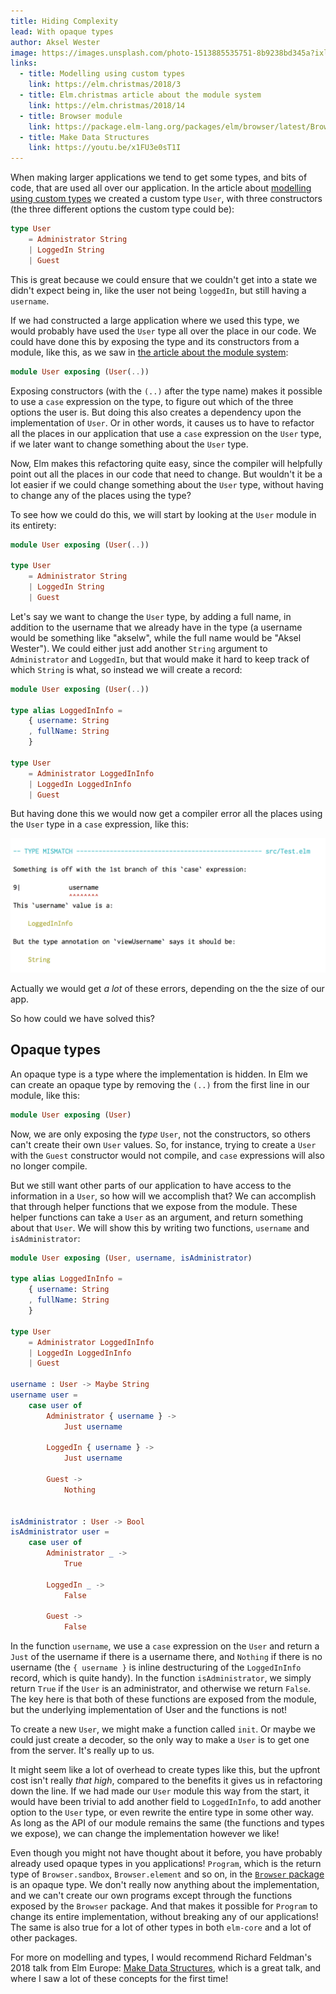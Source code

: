 ```yaml
---
title: Hiding Complexity
lead: With opaque types
author: Aksel Wester
image: https://images.unsplash.com/photo-1513885535751-8b9238bd345a?ixlib=rb-1.2.1&ixid=eyJhcHBfaWQiOjEyMDd9&auto=format&fit=crop&w=2250&q=80
links:
  - title: Modelling using custom types
    link: https://elm.christmas/2018/3
  - title: Elm.christmas article about the module system
    link: https://elm.christmas/2018/14
  - title: Browser module
    link: https://package.elm-lang.org/packages/elm/browser/latest/Browser
  - title: Make Data Structures
    link: https://youtu.be/x1FU3e0sT1I
---
```


When making larger applications
we tend to get some types, and bits of code, that are used all over our application.
In the article about [modelling using custom types](https://elm.christmas/2018/3) we created a custom type `User`,
with three constructors (the three different options the custom type could be):

```elm
type User
    = Administrator String
    | LoggedIn String
    | Guest
```

This is great because we could ensure that we couldn't get into a state we didn't expect being in,
like the user not being `loggedIn`, but still having a `username`.

If we had constructed a large application where we used this type,
we would probably have used the `User` type all over the place in our code.
We could have done this by exposing the type and its constructors from a module,
like this, as we saw in [the article about the module system](https://elm.christmas/2018/14):

```elm
module User exposing (User(..))
```

Exposing constructors (with the `(..)` after the type name) makes it possible to use a `case` expression
on the type, to figure out which of the three options the user is.
But doing this also creates a dependency upon the implementation of `User`.
Or in other words, it causes us to have to refactor all the places in our application that use a `case` expression
on the `User` type, if we later want to change something about the `User` type.

Now, Elm makes this refactoring quite easy,
since the compiler will helpfully point out all the places in our code that need to change.
But wouldn't it be a lot easier if we could change something about the `User` type,
without having to change any of the places using the type?

To see how we could do this, we will start by looking at the `User` module in its entirety:

```elm
module User exposing (User(..))

type User
    = Administrator String
    | LoggedIn String
    | Guest
```

Let's say we want to change the `User` type, by adding a full name,
in addition to the username that we already have in the type
(a username would be something like "akselw", while the full name would be "Aksel Wester").
We could either just add another `String` argument to `Administrator` and `LoggedIn`,
but that would make it hard to keep track of which `String` is what,
so instead we will create a record:

```elm
module User exposing (User(..))

type alias LoggedInInfo =
    { username: String
    , fullName: String
    }

type User
    = Administrator LoggedInInfo
    | LoggedIn LoggedInInfo
    | Guest
```

But having done this we would now get a compiler error all the places using the `User` type
in a `case` expression, like this:

!["Compiler error"](/static/opaque-types.png)

Actually we would get _a lot_ of these errors, depending on the the size of our app.

So how could we have solved this?

## Opaque types

An opaque type is a type where the implementation is hidden.
In Elm we can create an opaque type by removing the `(..)` from the first line in our module, like this:

```elm
module User exposing (User)
```

Now, we are only exposing the _type_ `User`, not the constructors,
so others can't create their own `User` values.
So, for instance, trying to create a `User` with the `Guest` constructor would not compile,
and `case` expressions will also no longer compile.

But we still want other parts of our application to have access to the information in a `User`,
so how will we accomplish that?
We can accomplish that through helper functions that we expose from the module.
These helper functions can take a `User` as an argument, and return something about that `User`.
We will show this by writing two functions, `username` and `isAdministrator`:

```elm
module User exposing (User, username, isAdministrator)

type alias LoggedInInfo =
    { username: String
    , fullName: String
    }

type User
    = Administrator LoggedInInfo
    | LoggedIn LoggedInInfo
    | Guest

username : User -> Maybe String
username user =
    case user of
        Administrator { username } ->
            Just username

        LoggedIn { username } ->
            Just username

        Guest ->
            Nothing


isAdministrator : User -> Bool
isAdministrator user =
    case user of
        Administrator _ ->
            True

        LoggedIn _ ->
            False

        Guest ->
            False

```

In the function `username`, we use a `case` expression on the `User`
and return a `Just` of the username if there is a username there,
and `Nothing` if there is no username
(the `{ username }` is inline destructuring of the `LoggedInInfo` record, which is quite handy).
In the function `isAdministrator`, we simply return `True` if the `User` is an administrator,
and otherwise we return `False`.
The key here is that both of these functions are exposed from the module, but the underlying implementation of User and the functions is not!

To create a new `User`, we might make a function called `init`.
Or maybe we could just create a decoder,
so the only way to make a `User` is to get one from the server.
It's really up to us.

It might seem like a lot of overhead to create types like this,
but the upfront cost isn't really _that high_,
compared to the benefits it gives us in refactoring down the line.
If we had made our `User` module this way from the start,
it would have been trivial to add another field to `LoggedInInfo`,
to add another option to the `User` type,
or even rewrite the entire type in some other way.
As long as the API of our module remains the same (the functions and types we expose),
we can change the implementation however we like!

Even though you might not have thought about it before,
you have probably already used opaque types in you applications!
`Program`, which is the return type of `Browser.sandbox`, `Browser.element` and so on,
in the [`Browser` package](https://package.elm-lang.org/packages/elm/browser/latest/Browser) is an opaque type.
We don't really now anything about the implementation,
and we can't create our own programs except through the functions exposed by the `Browser` package.
And that makes it possible for `Program` to change its entire implementation,
without breaking any of our applications!
The same is also true for a lot of other types in both `elm-core` and a lot of other packages.

For more on modelling and types, I would recommend Richard Feldman's 2018 talk from Elm Europe:
[Make Data Structures](https://youtu.be/x1FU3e0sT1I),
which is a great talk, and where I saw a lot of these concepts for the first time!
